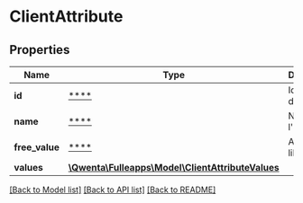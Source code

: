 # ClientAttribute

## Properties
Name | Type | Description | Notes
------------ | ------------- | ------------- | -------------
**id** | [****](.md) | Identifiant de l&#x27;attribut | [optional] 
**name** | [****](.md) | Nom de l&#x27;attribut | [optional] 
**free_value** | [****](.md) | Attribut libre | [optional] 
**values** | [**\Qwenta\Fulleapps\Model\ClientAttributeValues**](ClientAttributeValues.md) |  | [optional] 

[[Back to Model list]](../../README.md#documentation-for-models) [[Back to API list]](../../README.md#documentation-for-api-endpoints) [[Back to README]](../../README.md)

